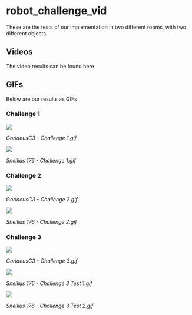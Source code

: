 # robot_challenge_vid

These are the tests of our implementation in two different rooms, with two different objects.

## Videos
The video results can be found here

## GIFs

Below are our results as GIFs

### Challenge 1
![](https://github.com/katezach/robot_challenge_vid/blob/main/Gifs/GorlaeusC3%20-%20Challenge%201.gif)

*GorlaeusC3 - Challenge 1.gif*

![](https://github.com/katezach/robot_challenge_vid/blob/main/Gifs/Snellius%20176%20-%20Challenge%201.gif)

*Snellius 176 - Challenge 1.gif*

### Challenge 2
![](https://github.com/katezach/robot_challenge_vid/blob/main/Gifs/GorlaeusC3%20-%20Challenge%202.gif)

*GorlaeusC3 - Challenge 2.gif*

![](https://github.com/katezach/robot_challenge_vid/blob/main/Gifs/Snellius%20176%20-%20Challenge%202.gif)

*Snellius 176 - Challenge 2.gif*




### Challenge 3 

![](https://github.com/katezach/robot_challenge_vid/blob/main/Gifs/GorlaeusC3%20-%20Challenge%203.gif)

*GorlaeusC3 - Challenge 3.gif*

![](https://github.com/katezach/robot_challenge_vid/blob/main/Gifs/Snellius%20176%20-%20Challenge%203%20Test%201.gif)

*Snellius 176 - Challenge 3 Test 1.gif*

![](https://github.com/katezach/robot_challenge_vid/blob/main/Gifs/Snellius%20176%20-%20Challenge%203%20Test%202.gif)

*Snellius 176 - Challenge 3 Test 2.gif*

